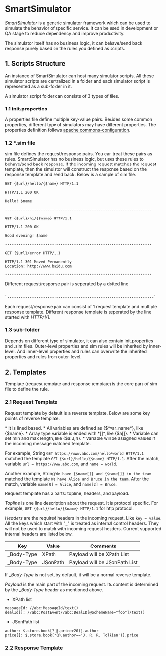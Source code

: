 # SmartSimulator
*SmartSimulator* is a generic simulator framework which can be used to simulate the behavior of specific service. It can be used in development or QA stage to reduce dependency and improve productivity.

The simulator itself has no business logic, it can behave/send back response purely based on the rules you defined as scripts.

## 1. Scripts Structure
An instance of SmartSimulator can host many simulator scripts. All these simulator scripts are centralized in a folder and each simulator script is represented as a sub-folder in it.

A simulator script folder can consists of 3 types of files.
###	1.1 init.properties	
A properties file define multiple key-value pairs. Besides some common properties, different type of simulators may have different properties. The properties definition follows [apache commons-configuration](http://commons.apache.org/proper/commons-configuration).
###	1.2 *.sim file	
sim file defines the request/response pairs. You can treat these pairs as rules. SmartSimulator has no business logic, but uses these rules to behave/send back response. If the incoming request matches the request template, then the simulator will construct the response  based on the response template and send back. Below is a sample of sim file.

```
GET {$url}/hello/{$name} HTTP/1.1

HTTP/1.1 200 OK

Hello! $name

------------------------------------------------------------------

GET {$url}/hi/{$name} HTTP/1.1

HTTP/1.1 200 OK

Good evening! $name

------------------------------------------------------------------

GET {$url}/error HTTP/1.1

HTTP/1.1 301 Moved Permanently
Location: http://www.baidu.com

------------------------------------------------------------------

```

Different request/response pair is seperated by a dotted line
<p><code>
`------------------------------------------------------------------`
</code></p>

Each request/response pair can consist of 1 request template and multiple response template. Different response template is seperated by the line started with *HTTP/1/1*.


###	1.3 sub-folder	
Depends on different type of simulator, it can also contain init.properties and .sim files. Outer-level properties and sim rules will be inherited by inner-level. And inner-level properties and rules can overwrite the inherited properties and rules from outer-level.

## 2. Templates
Template (request template and response template) is the core part of sim file to define the rule. 
### 2.1 Request Template
Request template by default is a reverse template. Below are some key points of reverse template.
<p>
* It is lined based. 
* All variables are defined as {$*var_name*}, like {$name}.
* Array type variable is ended with *[]*, like {$a[]}.
* Variable can set min and max length, like {$a:3,4}.
* Variable will be assigned values if the incoming message matched template.
</p>

For example, String `GET https://www.abc.com/hello/world HTTP/1.1` matched the template `GET {$url}/hello/{$name} HTTP/1.1`. After the match, variable `url = https://www.abc.com`, and `name = world`.

Another example, String `We have {$name[]} and {$name[]} in the team` matched the template `We have Alice and Bruce in the team`. After the match, variable `name[0] = Alice`, and `name[2] = Bruce`.

Request template has 3 parts: topline, headers, and payload.

*Topline* is one line description about the request. It is protocol specific. For example, `GET {$url}/hello/{$name} HTTP/1.1` for http protocol.

*Headers* are the required headers in the incoming request. Like `key = value`. All the keys which start with "_" is treated as internal control headers. They will not be used to match with incoming request headers. Current supported internal headers are listed below.

| Key | Value | Comments
| ------ | ------ | ----- |
| _Body-Type | XPath | Payload will be XPath List |
| _Body-Type | JSonPath | Payload will be JSonPath List |

If *_Body-Type* is not set, by default, it will be a normal reverse template. 

*Payload* is the main part of the incoming request. Its content is determined by the *_Body-Type* header as mentioned above.
* XPath list

```
messageId: //abc:MessageId/text()
dealId[]: //abc:PostEvent//abc:DealID[@SchemeName="foo"]/text() 
```

* JSonPath list

```
author: $.store.book[?(@.price>20)].author
price[]: $.store.book[?(@.author=='J. R. R. Tolkien')].price 
```

### 2.2 Response Template

